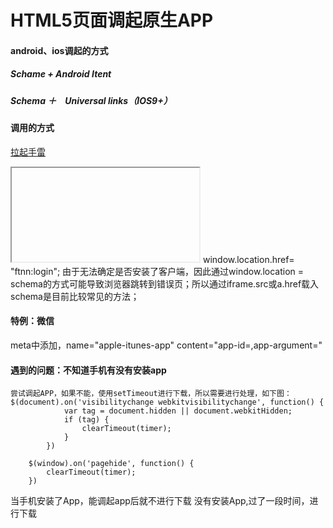 # HTML5页面调起原生APP
#### android、ios调起的方式
##### Schame + Android Itent
##### Schema ＋　Universal links（IOS9+）

#### 调用的方式
 <a href="ftnn:login">拉起手雷</a>
 <iframe src="ftnn:login"></iframe>
 window.location.href= "ftnn:login";
由于无法确定是否安装了客户端，因此通过window.location = schema的方式可能导致浏览器跳转到错误页；所以通过iframe.src或a.href载入schema是目前比较常见的方法；

####  特例：微信
meta中添加，name="apple-itunes-app" content="app-id=,app-argument="
#### 遇到的问题：不知道手机有没有安装app
    尝试调起APP，如果不能，使用setTimeout进行下载，所以需要进行处理，如下图：
    $(document).on('visibilitychange webkitvisibilitychange', function() {
                var tag = document.hidden || document.webkitHidden;
                if (tag) {
                    clearTimeout(timer);
                }
            })

        $(window).on('pagehide', function() {
            clearTimeout(timer);
        })
        
当手机安装了App，能调起app后就不进行下载
没有安装App,过了一段时间，进行下载

